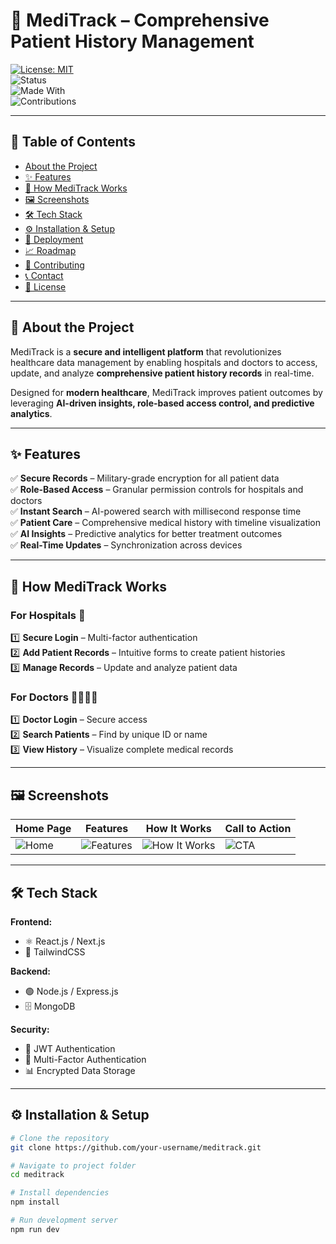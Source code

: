 # 🏥 MediTrack – Comprehensive Patient History Management  

[![License: MIT](https://img.shields.io/badge/License-MIT-green.svg)](./LICENSE)  
![Status](https://img.shields.io/badge/Status-Active-brightgreen)  
![Made With](https://img.shields.io/badge/Made%20With-❤️%20React%20%7C%20Node.js%20%7C%20MongoDB-blue)  
![Contributions](https://img.shields.io/badge/Contributions-Welcome-orange)  

---

## 📑 Table of Contents
- [About the Project](#-about-the-project)  
- [✨ Features](#-features)  
- [🏥 How MediTrack Works](#-how-meditrack-works)  
- [🖼️ Screenshots](#️-screenshots)  
- [🛠️ Tech Stack](#️-tech-stack)  
- [⚙️ Installation & Setup](#️-installation--setup)  
- [🚀 Deployment](#-deployment)  
- [📈 Roadmap](#-roadmap)  
- [🤝 Contributing](#-contributing)  
- [📞 Contact](#-contact)  
- [📜 License](#-license)  

---

## 📖 About the Project  
MediTrack is a **secure and intelligent platform** that revolutionizes healthcare data management by enabling hospitals and doctors to access, update, and analyze **comprehensive patient history records** in real-time.  

Designed for **modern healthcare**, MediTrack improves patient outcomes by leveraging **AI-driven insights, role-based access control, and predictive analytics**.  

---

## ✨ Features  

✅ **Secure Records** – Military-grade encryption for all patient data  
✅ **Role-Based Access** – Granular permission controls for hospitals and doctors  
✅ **Instant Search** – AI-powered search with millisecond response time  
✅ **Patient Care** – Comprehensive medical history with timeline visualization  
✅ **AI Insights** – Predictive analytics for better treatment outcomes  
✅ **Real-Time Updates** – Synchronization across devices  

---

## 🏥 How MediTrack Works  

### For Hospitals 🏨  
1️⃣ **Secure Login** – Multi-factor authentication  
2️⃣ **Add Patient Records** – Intuitive forms to create patient histories  
3️⃣ **Manage Records** – Update and analyze patient data  

### For Doctors 👩‍⚕️👨‍⚕️  
1️⃣ **Doctor Login** – Secure access  
2️⃣ **Search Patients** – Find by unique ID or name  
3️⃣ **View History** – Visualize complete medical records  

---

## 🖼️ Screenshots  

| Home Page | Features | How It Works | Call to Action |
|-----------|----------|--------------|----------------|
| ![Home](./screenshots/screenshot1.png) | ![Features](./screenshots/screenshot2.png) | ![How It Works](./screenshots/screenshot3.png) | ![CTA](./screenshots/screenshot4.png) |

---

## 🛠️ Tech Stack  

**Frontend:**  
- ⚛️ React.js / Next.js  
- 🎨 TailwindCSS  

**Backend:**  
- 🟢 Node.js / Express.js  
- 🗄️ MongoDB  

**Security:**  
- 🔐 JWT Authentication  
- 🔑 Multi-Factor Authentication  
- 📊 Encrypted Data Storage  

---

## ⚙️ Installation & Setup  

```bash
# Clone the repository
git clone https://github.com/your-username/meditrack.git

# Navigate to project folder
cd meditrack

# Install dependencies
npm install

# Run development server
npm run dev
